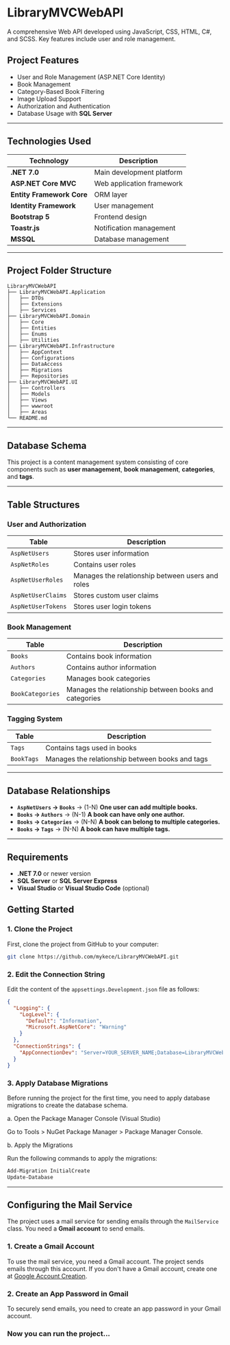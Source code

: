 # LibraryMVCWebAPI

A comprehensive Web API developed using JavaScript, CSS, HTML, C#, and SCSS. Key features include user and role management.

## Project Features

- User and Role Management (ASP.NET Core Identity)
- Book Management
- Category-Based Book Filtering
- Image Upload Support
- Authorization and Authentication
- Database Usage with **SQL Server**

---

## Technologies Used

| Technology               | Description                    |
|--------------------------|--------------------------------|
| **.NET 7.0**             | Main development platform      |
| **ASP.NET Core MVC**     | Web application framework      |
| **Entity Framework Core**| ORM layer                      |
| **Identity Framework**   | User management                |
| **Bootstrap 5**          | Frontend design                |
| **Toastr.js**            | Notification management        |
| **MSSQL**                | Database management            |

---

## Project Folder Structure

```plaintext
LibraryMVCWebAPI
├── LibraryMVCWebAPI.Application
│   ├── DTOs
│   ├── Extensions
│   ├── Services
├── LibraryMVCWebAPI.Domain
│   ├── Core
│   ├── Entities
│   ├── Enums
│   ├── Utilities
├── LibraryMVCWebAPI.Infrastructure
│   ├── AppContext
│   ├── Configurations
│   ├── DataAccess
│   ├── Migrations
│   ├── Repositories
├── LibraryMVCWebAPI.UI
│   ├── Controllers
│   ├── Models
│   ├── Views
│   ├── wwwroot
│   ├── Areas
└── README.md
```

---

## Database Schema

This project is a content management system consisting of core components such as **user management**, **book management**, **categories**, and **tags**.

---

## Table Structures

### User and Authorization

| **Table**         | **Description**                                  |
|-------------------|--------------------------------------------------|
| `AspNetUsers`     | Stores user information                          |
| `AspNetRoles`     | Contains user roles                              |
| `AspNetUserRoles` | Manages the relationship between users and roles |
| `AspNetUserClaims`| Stores custom user claims                        |
| `AspNetUserTokens`| Stores user login tokens                         |

### Book Management

| **Table**       | **Description**                |
|-----------------|-------------------------------|
| `Books`         | Contains book information     |
| `Authors`       | Contains author information   |
| `Categories`    | Manages book categories       |
| `BookCategories`| Manages the relationship between books and categories |

### Tagging System

| **Table**       | **Description**                |
|-----------------|-------------------------------|
| `Tags`          | Contains tags used in books   |
| `BookTags`      | Manages the relationship between books and tags |

---

## Database Relationships

- **`AspNetUsers` → `Books`** → (1-N) **One user can add multiple books.**
- **`Books` → `Authors`** → (N-1) **A book can have only one author.**
- **`Books` → `Categories`** → (N-N) **A book can belong to multiple categories.**
- **`Books` → `Tags`** → (N-N) **A book can have multiple tags.**

---

## Requirements

- **.NET 7.0** or newer version
- **SQL Server** or **SQL Server Express**
- **Visual Studio** or **Visual Studio Code** (optional)

## Getting Started

### 1. Clone the Project

First, clone the project from GitHub to your computer:

```bash
git clone https://github.com/mykece/LibraryMVCWebAPI.git
```

### 2. Edit the Connection String

Edit the content of the `appsettings.Development.json` file as follows:

```json
{
  "Logging": {
    "LogLevel": {
      "Default": "Information",
      "Microsoft.AspNetCore": "Warning"
    }
  },
  "ConnectionStrings": {
    "AppConnectionDev": "Server=YOUR_SERVER_NAME;Database=LibraryMVCWebAPI;Trusted_Connection=True;TrustServerCertificate=True;"
  }
}
```

### 3. Apply Database Migrations

Before running the project for the first time, you need to apply database migrations to create the database schema.

a. Open the Package Manager Console (Visual Studio)

Go to Tools > NuGet Package Manager > Package Manager Console.

b. Apply the Migrations

Run the following commands to apply the migrations:

```bash
Add-Migration InitialCreate
Update-Database
```

---

## Configuring the Mail Service

The project uses a mail service for sending emails through the `MailService` class. You need a **Gmail account** to send emails.

### 1. Create a Gmail Account

To use the mail service, you need a Gmail account. The project sends emails through this account. If you don't have a Gmail account, create one at [Google Account Creation](https://accounts.google.com/signup).

### 2. Create an App Password in Gmail

To securely send emails, you need to create an app password in your Gmail account.



### Now you can run the project...
